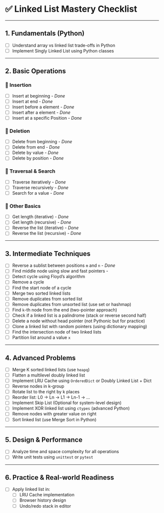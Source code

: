 # ✅ Linked List Mastery Checklist

---

## 1. Fundamentals (Python)
- [ ] Understand array vs linked list trade-offs in Python
- [ ] Implement Singly Linked List using Python classes

---

## 2. Basic Operations

### 🔹 Insertion
- [ ] Insert at beginning - _Done_
- [ ] Insert at end - _Done_
- [ ] Insert before a element - _Done_
- [ ] Insert after a element - _Done_
- [ ] Insert at a specific Position - _Done_

### 🔹 Deletion
- [ ] Delete from beginning - _Done_
- [ ] Delete from end - _Done_
- [ ] Delete by value - _Done_
- [ ] Delete by position - _Done_

### 🔹 Traversal & Search
- [ ] Traverse iteratively - _Done_
- [ ] Traverse recursively - _Done_
- [ ] Search for a value - _Done_

### 🔹 Other Basics
- [ ] Get length (iterative) - _Done_
- [ ] Get length (recursive) - _Done_
- [ ] Reverse the list (iterative) - _Done_
- [ ] Reverse the list (recursive) - _Done_

---

## 3. Intermediate Techniques

- [ ] Reverse a sublist between positions `m` and `n` - _Done_
- [ ] Find middle node using slow and fast pointers - 
- [ ] Detect cycle using Floyd’s algorithm
- [ ] Remove a cycle
- [ ] Find the start node of a cycle
- [ ] Merge two sorted linked lists
- [ ] Remove duplicates from sorted list
- [ ] Remove duplicates from unsorted list (use set or hashmap)
- [ ] Find `k`-th node from the end (two-pointer approach)
- [ ] Check if a linked list is a palindrome (stack or reverse second half)
- [ ] Delete a node without head pointer (not Pythonic but for practice)
- [ ] Clone a linked list with random pointers (using dictionary mapping)
- [ ] Find the intersection node of two linked lists
- [ ] Partition list around a value `x`

---

## 4. Advanced Problems

- [ ] Merge K sorted linked lists (use `heapq`)
- [ ] Flatten a multilevel doubly linked list
- [ ] Implement LRU Cache using `OrderedDict` or Doubly Linked List + Dict
- [ ] Reverse nodes in k-group
- [ ] Rotate list to the right by k places
- [ ] Reorder list: L0 → Ln → L1 → Ln-1 → ...
- [ ] Implement Skip List (Optional for system-level design)
- [ ] Implement XOR linked list using `ctypes` (advanced Python)
- [ ] Remove nodes with greater value on right
- [ ] Sort linked list (use Merge Sort in Python)

---

## 5. Design & Performance

- [ ] Analyze time and space complexity for all operations
- [ ] Write unit tests using `unittest` or `pytest`

---

## 6. Practice & Real-world Readiness

- [ ] Apply linked list in:
  - [ ] LRU Cache implementation
  - [ ] Browser history design
  - [ ] Undo/redo stack in editor